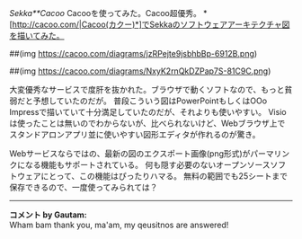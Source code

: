 *Sekka**Cacoo* Cacooを使ってみた。Cacoo超優秀。
*[http://cacoo.com/|Cacoo(カクー)*]でSekkaのソフトウェアアーキテクチャ図を描いてみた。

##(img https://cacoo.com/diagrams/jzRPejte9jsbhbBp-6912B.png)

##(img https://cacoo.com/diagrams/NxyK2rnQkDZPap7S-81C9C.png)

大変優秀なサービスで度肝を抜かれた。ブラウザで動くソフトなので、もっと貧弱だと予想していたのだが。
普段こういう図はPowerPointもしくはOOo Impressで描いていて十分満足していたのだが、それよりも使いやすい。
Visioは使ったことは無いのでわからないが、比べられないけど、Webブラウザ上でスタンドアロンアプリ並に使いやすい図形エディタが作れるのが驚き。

Webサービスならではの、最新の図のエクスポート画像(png形式)がパーマリンクになる機能もサポートされている。
何も隠す必要のないオープンソースソフトウェアにとって、この機能はぴったりハマる。
無料の範囲でも25シートまで保存できるので、一度使ってみられては？



---

**コメント by Gautam:**  
Wham bam thank you, ma'am, my qeusitnos are answered!
